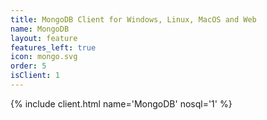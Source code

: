 ```yaml
---
title: MongoDB Client for Windows, Linux, MacOS and Web
name: MongoDB
layout: feature
features_left: true
icon: mongo.svg
order: 5
isClient: 1
---
```


{% include client.html name='MongoDB' nosql='1' %}
